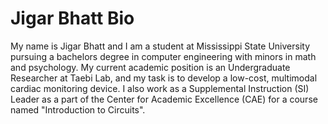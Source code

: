 # Jigar Bhatt Bio

My name is Jigar Bhatt and I am a student at Mississippi State University pursuing a bachelors degree in computer engineering with minors in math and psychology.
My current academic position is an Undergraduate Researcher at Taebi Lab, and my task is to develop a low-cost, multimodal cardiac monitoring device.
I also work as a Supplemental Instruction (SI) Leader as a part of the Center for Academic Excellence (CAE) for a course named "Introduction to Circuits".
